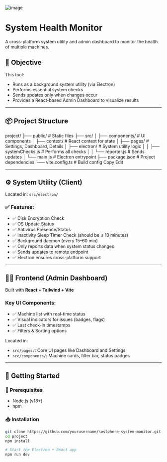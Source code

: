 ![image](https://github.com/user-attachments/assets/9654f081-f786-4d08-87dd-8a24dfa429e9)

# System Health Monitor

A cross-platform system utility and admin dashboard to monitor the health of multiple machines.

## 🎯 Objective

This tool:
- Runs as a background system utility (via Electron)
- Performs essential system checks
- Sends updates only when changes occur
- Provides a React-based Admin Dashboard to visualize results

---

## 📦 Project Structure

project/
├── public/                # Static files
├── src/
│   ├── components/        # UI components
│   ├── context/           # React context for state
│   ├── pages/             # Settings, Dashboard, Details
│   ├── electron/          # System utility logic
│   │   ├── systemChecks.js  # Performs all checks
│   │   └── reporter.js    # Sends updates
│   └── main.js            # Electron entrypoint
├── package.json           # Project dependencies
└── vite.config.ts         # Build config
Copy
Edit

---

## ⚙️ System Utility (Client)

Located in: `src/electron/`

### ✅ Features:
- ✅ Disk Encryption Check
- ✅ OS Update Status
- ✅ Antivirus Presence/Status
- ✅ Inactivity Sleep Timer Check (should be ≤ 10 minutes)
- ✅ Background daemon (every 15–60 min)
- ✅ Only reports data when system status changes
- ✅ Sends updates to remote endpoint
- ✅ Electron ensures cross-platform support

---

## 🧑‍💻 Frontend (Admin Dashboard)

Built with **React + Tailwind + Vite**

### Key UI Components:
- ✅ Machine list with real-time status
- ✅ Visual indicators for issues (badges, flags)
- ✅ Last check-in timestamps
- ✅ Filters & Sorting options

Located in:
- `src/pages/`: Core UI pages like Dashboard and Settings
- `src/components/`: Machine cards, filter bar, status badges

---

## 🚀 Getting Started

### 🔧 Prerequisites

- Node.js (v18+)
- npm

### 📥 Installation

```bash
git clone https://github.com/yourusername/soslphere-system-monitor.git
cd project
npm install

# Start the Electron + React app
npm run dev

